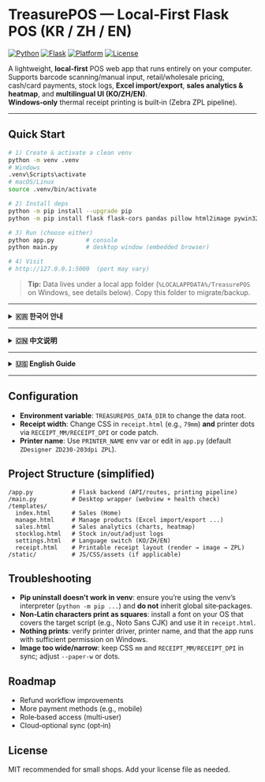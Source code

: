 # TreasurePOS — Local‑First Flask POS (KR / ZH / EN)

[![Python](https://img.shields.io/badge/Python-3.10%2B-blue)](https://www.python.org/)
[![Flask](https://img.shields.io/badge/Flask-2.x-lightgrey)](https://flask.palletsprojects.com/)
[![Platform](https://img.shields.io/badge/Platform-Windows%20%7C%20macOS%20%7C%20Linux-informational)](#)
[![License](https://img.shields.io/badge/License-MIT%20(recommended)-green)](#license)

A lightweight, **local‑first** POS web app that runs entirely on your computer. Supports barcode scanning/manual input, retail/wholesale pricing, cash/card payments, stock logs, **Excel import/export**, **sales analytics & heatmap**, and **multilingual UI (KO/ZH/EN)**.  
**Windows‑only** thermal receipt printing is built‑in (Zebra ZPL pipeline).

---

## Quick Start
```bash
# 1) Create & activate a clean venv
python -m venv .venv
# Windows
.venv\Scripts\activate
# macOS/Linux
source .venv/bin/activate

# 2) Install deps
python -m pip install --upgrade pip
python -m pip install flask flask-cors pandas pillow html2image pywin32

# 3) Run (choose either)
python app.py         # console
python main.py        # desktop window (embedded browser)

# 4) Visit
# http://127.0.0.1:5000  (port may vary)
```

> **Tip:** Data lives under a local app folder (`%LOCALAPPDATA%/TreasurePOS` on Windows, see details below). Copy this folder to migrate/backup.

---

<details>
<summary><b>🇰🇷 한국어 안내</b></summary>

### 개요
TreasurePOS는 로컬에서 실행되는 경량 POS 웹앱입니다. 바코드 스캔/수기 입력, 소매/도매가 전환, 결제수단(현금/카드) 선택, 재고 입·출고 기록, 매출 통계/히트맵, Excel Import/Export, 언어 전환(한국어/中文/English)을 지원합니다.

### 🔶 주요 특장점 (Highlights)
- **영수증 폭 기본 79mm (≈624px @ 203dpi)** — `receipt.html`의 CSS에서 쉽게 변경 가능합니다.
  ```css
  :root { --paper-w: 624px; }   /* ≈79mm @203dpi */
  .receipt { width: 79mm; }     /* mm 단위도 직접 사용 가능 */
  ```
- **기본 프린터: Zebra ZD230** — `app.py`의 프린터 이름이 기본값으로 설정되어 있습니다. 환경에 맞게 수정하면 다른 Zebra/열감열 프린터도 동작합니다.
  ```python
  printer_name = "ZDesigner ZD230-203dpi ZPL"
  ```
- **Zebra 언어팩 불필요** — `receipt.html`을 이미지로 렌더링한 뒤 ZPL 그래픽으로 전송하므로, OS에 폰트만 있으면 **한/중/영 등 유니코드 텍스트 출력**이 가능합니다.
- **설정 페이지에서 UI 언어 전환** — Settings에서 한국어/中文/English 즉시 전환.

### 🖨️ 영수증 폭 & app.py 설정
CSS만 바꾸면 화면 폭만 변하고, 프린터 실제 점폭(dots)은 그대로일 수 있습니다. 아래처럼 **app.py도 함께** 설정하세요.

**① 환경변수 방식(권장):**
```powershell
# Windows PowerShell 예시
$env:RECEIPT_MM="79"         # 58 / 72 / 79 / 80 등
$env:RECEIPT_DPI="203"       # 203 또는 300
$env:PRINTER_NAME="ZDesigner ZD230-203dpi ZPL"
python app.py
```

**② 코드 패치 예시(app.py):**
```python
import os

def _get_receipt_cfg():
    mm  = float(os.getenv("RECEIPT_MM", "79"))
    dpi = int(os.getenv("RECEIPT_DPI", "203"))
    dpmm = dpi / 25.4
    width_dots = int(round(mm * dpmm))
    return mm, dpi, width_dots

def _calc_canvas_size(height_rows_hint=None):
    mm, dpi, W = _get_receipt_cfg()
    H = height_rows_hint if height_rows_hint else 1500
    return W, H

# ... print_receipt 내에서 ...
H = _estimate_receipt_height(sale_id)
W, _ = _calc_canvas_size(H)
hti.screenshot(url=url, save_as=tmp_save_name, size=(W, H))
zpl = (
    zpl_img
    + f"^XA\n^PW{W}\n^LL{H}\n^FO0,0^XGRECEIPT.GRF,1,1^FS\n^XZ\n"
)
```

> **표 참고 (203dpi 기준)**: 58mm→464 dots, 72mm→576, **79mm→632**, 80mm→640. 300dpi는 각각 ×(300/203) 정도로 증가합니다.

</details>

---

<details>
<summary><b>🇨🇳 中文说明</b></summary>

### 简介
TreasurePOS 是一款**本地运行**的轻量级 POS 网页应用。支持条码扫描/手输、零售价/批发价切换、付款方式（现金/刷卡）、库存出入库记录、销售统计与热力图、Excel 导入/导出，以及多语言（韩/中/英）切换。

### 🔶 亮点 (Highlights)
- **默认票据宽度 79mm（≈624px @203dpi）** — 可在 `receipt.html` 的 CSS 中修改：
  ```css
  :root { --paper-w: 624px; }   /* ≈79mm @203dpi */
  .receipt { width: 79mm; }
  ```
- **默认打印机：Zebra ZD230** — `app.py` 中默认写了打印机名，按实际环境修改即可兼容其它 Zebra/热敏机。
  ```python
  printer_name = "ZDesigner ZD230-203dpi ZPL"
  ```
- **无需购买 Zebra 语言包** — 将 `receipt.html` 渲染为图片后以 ZPL 图像发送；只要系统安装了字体，即可打印 **中/韩/英等 Unicode 文本**。
- **设置页可切换 UI 语言** — 中文 / 한국어 / English 任意切换。

### 🖨️ 宽度与 app.py 同步设置
仅改 CSS 会导致**页面宽**与**打印点宽**不一致。请同时调整 **app.py**：

**① 环境变量（推荐）：**
```powershell
$env:RECEIPT_MM="79"
$env:RECEIPT_DPI="203"         # 203 or 300
$env:PRINTER_NAME="ZDesigner ZD230-203dpi ZPL"
python app.py
```

**② 代码改动示例（app.py）：**
```python
import os

def _get_receipt_cfg():
    mm  = float(os.getenv("RECEIPT_MM", "79"))
    dpi = int(os.getenv("RECEIPT_DPI", "203"))
    dpmm = dpi / 25.4
    width_dots = int(round(mm * dpmm))
    return mm, dpi, width_dots

def _calc_canvas_size(height_rows_hint=None):
    mm, dpi, W = _get_receipt_cfg()
    H = height_rows_hint if height_rows_hint else 1500
    return W, H

# ... 在 print_receipt 内 ...
H = _estimate_receipt_height(sale_id)
W, _ = _calc_canvas_size(H)
hti.screenshot(url=url, save_as=tmp_save_name, size=(W, H))
zpl = (
    zpl_img
    + f"^XA\n^PW{W}\n^LL{H}\n^FO0,0^XGRECEIPT.GRF,1,1^FS\n^XZ\n"
)
```

> **对照表（203dpi）**：58mm→464 dots，72mm→576，**79mm→632**，80mm→640；300dpi 时按比例增大。

</details>

---

<details>
<summary><b>🇺🇸 English Guide</b></summary>

### Overview
TreasurePOS is a **local‑first** Flask POS app with barcode/manual input, retail/wholesale toggle, cash/card payments, stock logs, analytics & heatmap, Excel import/export, and multilingual UI (KO/ZH/EN).

### 🔶 Highlights
- **Receipt width 79 mm by default (≈624 px @203 dpi)** — change in `receipt.html`:
  ```css
  :root { --paper-w: 624px; }   /* ≈79mm @203dpi */
  .receipt { width: 79mm; }
  ```
- **Default printer: Zebra ZD230** — hard‑coded printer name in `app.py`; edit to match other Zebra/thermal printers.
  ```python
  printer_name = "ZDesigner ZD230-203dpi ZPL"
  ```
- **No Zebra language pack needed** — we render `receipt.html` to an image and send as ZPL graphic; with proper OS fonts, any Unicode prints.
- **Settings page language switch** — toggle KO/ZH/EN instantly.

### 🖨️ Keep width in sync (receipt.html + app.py)
Changing CSS alone affects the **screen width** but not **printer dot width**. Update **app.py** as well:

**1) Environment variables (recommended):**
```powershell
$env:RECEIPT_MM="79"            # 58 / 72 / 79 / 80 ...
$env:RECEIPT_DPI="203"          # 203 or 300
$env:PRINTER_NAME="ZDesigner ZD230-203dpi ZPL"
python app.py
```

**2) Code patch (app.py):**
```python
import os

def _get_receipt_cfg():
    mm  = float(os.getenv("RECEIPT_MM", "79"))
    dpi = int(os.getenv("RECEIPT_DPI", "203"))
    dpmm = dpi / 25.4
    width_dots = int(round(mm * dpmm))
    return mm, dpi, width_dots

def _calc_canvas_size(height_rows_hint=None):
    mm, dpi, W = _get_receipt_cfg()
    H = height_rows_hint if height_rows_hint else 1500
    return W, H

# ... inside print_receipt ...
H = _estimate_receipt_height(sale_id)
W, _ = _calc_canvas_size(H)
hti.screenshot(url=url, save_as=tmp_save_name, size=(W, H))
zpl = (
    zpl_img
    + f"^XA\n^PW{W}\n^LL{H}\n^FO0,0^XGRECEIPT.GRF,1,1^FS\n^XZ\n"
)
```

> **Cheat sheet (203 dpi)**: 58 mm→464 dots, 72 mm→576, **79 mm→632**, 80 mm→640. 300 dpi scales accordingly.

</details>

---

## Configuration
- **Environment variable**: `TREASUREPOS_DATA_DIR` to change the data root.
- **Receipt width**: Change CSS in `receipt.html` (e.g., `79mm`) **and** printer dots via `RECEIPT_MM/RECEIPT_DPI` or code patch.
- **Printer name**: Use `PRINTER_NAME` env var or edit in `app.py` (default `ZDesigner ZD230-203dpi ZPL`).

## Project Structure (simplified)
```
/app.py           # Flask backend (API/routes, printing pipeline)
/main.py          # Desktop wrapper (webview + health check)
/templates/
  index.html      # Sales (Home)
  manage.html     # Manage products (Excel import/export ...)
  sales.html      # Sales analytics (charts, heatmap)
  stocklog.html   # Stock in/out/adjust logs
  settings.html   # Language switch (KO/ZH/EN)
  receipt.html    # Printable receipt layout (render → image → ZPL)
/static/          # JS/CSS/assets (if applicable)
```

## Troubleshooting
- **Pip uninstall doesn’t work in venv**: ensure you’re using the venv’s interpreter (`python -m pip ...`) and **do not** inherit global site‑packages.
- **Non‑Latin characters print as squares**: install a font on your OS that covers the target script (e.g., Noto Sans CJK) and use it in `receipt.html`.
- **Nothing prints**: verify printer driver, printer name, and that the app runs with sufficient permission on Windows.
- **Image too wide/narrow**: keep CSS `mm` and `RECEIPT_MM/RECEIPT_DPI` in sync; adjust `--paper-w` or dots.

## Roadmap
- Refund workflow improvements
- More payment methods (e.g., mobile)
- Role‑based access (multi‑user)
- Cloud‑optional sync (opt‑in)

## License
MIT recommended for small shops. Add your license file as needed.